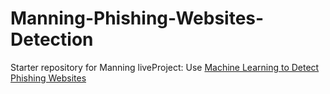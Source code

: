 # Manning-Phishing-Websites-Detection
Starter repository for Manning liveProject: Use [Machine Learning to Detect Phishing Websites](https://www.manning.com/liveproject/use-machine-learning-to-detect-phishing-websites?a_aid=pyimagesearch&a_bid=643ce05e)
